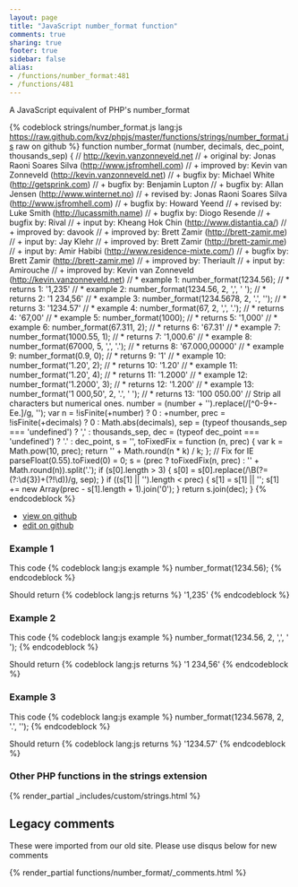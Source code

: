 ```yaml
---
layout: page
title: "JavaScript number_format function"
comments: true
sharing: true
footer: true
sidebar: false
alias:
- /functions/number_format:481
- /functions/481
---
```

<!-- Generated by Rakefile:build -->
A JavaScript equivalent of PHP's number_format

{% codeblock strings/number_format.js lang:js https://raw.github.com/kvz/phpjs/master/functions/strings/number_format.js raw on github %}
function number_format (number, decimals, dec_point, thousands_sep) {
  // http://kevin.vanzonneveld.net
  // +   original by: Jonas Raoni Soares Silva (http://www.jsfromhell.com)
  // +   improved by: Kevin van Zonneveld (http://kevin.vanzonneveld.net)
  // +     bugfix by: Michael White (http://getsprink.com)
  // +     bugfix by: Benjamin Lupton
  // +     bugfix by: Allan Jensen (http://www.winternet.no)
  // +    revised by: Jonas Raoni Soares Silva (http://www.jsfromhell.com)
  // +     bugfix by: Howard Yeend
  // +    revised by: Luke Smith (http://lucassmith.name)
  // +     bugfix by: Diogo Resende
  // +     bugfix by: Rival
  // +      input by: Kheang Hok Chin (http://www.distantia.ca/)
  // +   improved by: davook
  // +   improved by: Brett Zamir (http://brett-zamir.me)
  // +      input by: Jay Klehr
  // +   improved by: Brett Zamir (http://brett-zamir.me)
  // +      input by: Amir Habibi (http://www.residence-mixte.com/)
  // +     bugfix by: Brett Zamir (http://brett-zamir.me)
  // +   improved by: Theriault
  // +      input by: Amirouche
  // +   improved by: Kevin van Zonneveld (http://kevin.vanzonneveld.net)
  // *     example 1: number_format(1234.56);
  // *     returns 1: '1,235'
  // *     example 2: number_format(1234.56, 2, ',', ' ');
  // *     returns 2: '1 234,56'
  // *     example 3: number_format(1234.5678, 2, '.', '');
  // *     returns 3: '1234.57'
  // *     example 4: number_format(67, 2, ',', '.');
  // *     returns 4: '67,00'
  // *     example 5: number_format(1000);
  // *     returns 5: '1,000'
  // *     example 6: number_format(67.311, 2);
  // *     returns 6: '67.31'
  // *     example 7: number_format(1000.55, 1);
  // *     returns 7: '1,000.6'
  // *     example 8: number_format(67000, 5, ',', '.');
  // *     returns 8: '67.000,00000'
  // *     example 9: number_format(0.9, 0);
  // *     returns 9: '1'
  // *    example 10: number_format('1.20', 2);
  // *    returns 10: '1.20'
  // *    example 11: number_format('1.20', 4);
  // *    returns 11: '1.2000'
  // *    example 12: number_format('1.2000', 3);
  // *    returns 12: '1.200'
  // *    example 13: number_format('1 000,50', 2, '.', ' ');
  // *    returns 13: '100 050.00'
  // Strip all characters but numerical ones.
  number = (number + '').replace(/[^0-9+\-Ee.]/g, '');
  var n = !isFinite(+number) ? 0 : +number,
    prec = !isFinite(+decimals) ? 0 : Math.abs(decimals),
    sep = (typeof thousands_sep === 'undefined') ? ',' : thousands_sep,
    dec = (typeof dec_point === 'undefined') ? '.' : dec_point,
    s = '',
    toFixedFix = function (n, prec) {
      var k = Math.pow(10, prec);
      return '' + Math.round(n * k) / k;
    };
  // Fix for IE parseFloat(0.55).toFixed(0) = 0;
  s = (prec ? toFixedFix(n, prec) : '' + Math.round(n)).split('.');
  if (s[0].length > 3) {
    s[0] = s[0].replace(/\B(?=(?:\d{3})+(?!\d))/g, sep);
  }
  if ((s[1] || '').length < prec) {
    s[1] = s[1] || '';
    s[1] += new Array(prec - s[1].length + 1).join('0');
  }
  return s.join(dec);
}
{% endcodeblock %}

 - [view on github](https://github.com/kvz/phpjs/blob/master/functions/strings/number_format.js)
 - [edit on github](https://github.com/kvz/phpjs/edit/master/functions/strings/number_format.js)

### Example 1
This code
{% codeblock lang:js example %}
number_format(1234.56);
{% endcodeblock %}

Should return
{% codeblock lang:js returns %}
'1,235'
{% endcodeblock %}

### Example 2
This code
{% codeblock lang:js example %}
number_format(1234.56, 2, ',', ' ');
{% endcodeblock %}

Should return
{% codeblock lang:js returns %}
'1 234,56'
{% endcodeblock %}

### Example 3
This code
{% codeblock lang:js example %}
number_format(1234.5678, 2, '.', '');
{% endcodeblock %}

Should return
{% codeblock lang:js returns %}
'1234.57'
{% endcodeblock %}


### Other PHP functions in the strings extension
{% render_partial _includes/custom/strings.html %}
## Legacy comments
These were imported from our old site. Please use disqus below for new comments
<div style="overflow-y: scroll; max-height: 500px;">
{% render_partial functions/number_format/_comments.html %}
</div>
